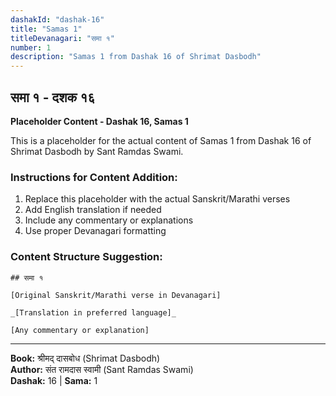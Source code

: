 ```yaml
---
dashakId: "dashak-16"
title: "Samas 1"
titleDevanagari: "समा १"
number: 1
description: "Samas 1 from Dashak 16 of Shrimat Dasbodh"
---
```


## समा १ - दशक १६

<!-- TODO: Add the actual Sanskrit/Marathi content here -->

**Placeholder Content - Dashak 16, Samas 1**

This is a placeholder for the actual content of Samas 1 from Dashak 16 of Shrimat Dasbodh by Sant Ramdas Swami.

### Instructions for Content Addition:
1. Replace this placeholder with the actual Sanskrit/Marathi verses
2. Add English translation if needed
3. Include any commentary or explanations
4. Use proper Devanagari formatting

### Content Structure Suggestion:
```
## समा १

[Original Sanskrit/Marathi verse in Devanagari]

_[Translation in preferred language]_

[Any commentary or explanation]
```

---
**Book:** श्रीमद् दासबोध (Shrimat Dasbodh)  
**Author:** संत रामदास स्वामी (Sant Ramdas Swami)  
**Dashak:** 16 | **Sama:** 1
